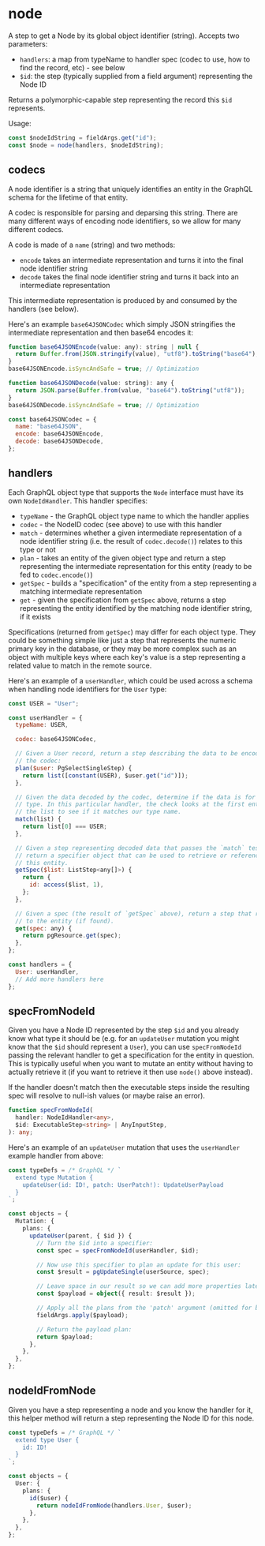 # node

A step to get a Node by its global object identifier (string). Accepts two parameters:

- `handlers`: a map from typeName to handler spec (codec to use, how to find the record, etc) - see below
- `$id`: the step (typically supplied from a field argument) representing the Node ID

Returns a polymorphic-capable step representing the record this `$id` represents.

Usage:

```ts
const $nodeIdString = fieldArgs.get("id");
const $node = node(handlers, $nodeIdString);
```

## codecs

A node identifier is a string that uniquely identifies an entity in the GraphQL
schema for the lifetime of that entity.

A codec is responsible for parsing and deparsing this string. There are many
different ways of encoding node identifiers, so we allow for many different
codecs.

A code is made of a `name` (string) and two methods:

- `encode` takes an intermediate representation and turns it into the final node identifier string
- `decode` takes the final node identifier string and turns it back into an intermediate representation

This intermediate representation is produced by and consumed by the handlers
(see below).

Here's an example `base64JSONCodec` which simply JSON stringifies the
intermediate representation and then base64 encodes it:

```js
function base64JSONEncode(value: any): string | null {
  return Buffer.from(JSON.stringify(value), "utf8").toString("base64");
}
base64JSONEncode.isSyncAndSafe = true; // Optimization

function base64JSONDecode(value: string): any {
  return JSON.parse(Buffer.from(value, "base64").toString("utf8"));
}
base64JSONDecode.isSyncAndSafe = true; // Optimization

const base64JSONCodec = {
  name: "base64JSON",
  encode: base64JSONEncode,
  decode: base64JSONDecode,
};
```

## handlers

Each GraphQL object type that supports the `Node` interface must have its own
`NodeIdHandler`. This handler specifies:

- `typeName` - the GraphQL object type name to which the handler applies
- `codec` - the NodeID codec (see above) to use with this handler
- `match` - determines whether a given intermediate representation of a node
  identifier string (i.e. the result of `codec.decode()`) relates to this type
  or not
- `plan` - takes an entity of the given object type and return a step
  representing the intermediate representation for this entity (ready to be fed
  to `codec.encode()`)
- `getSpec` - builds a "specification" of the entity from a step representing a
  matching intermediate representation
- `get` - given the specification from `getSpec` above, returns a step
  representing the entity identified by the matching node identifier string, if
  it exists

Specifications (returned from `getSpec`) may differ for each object type. They
could be something simple like just a step that represents the numeric primary
key in the database, or they may be more complex such as an object with
multiple keys where each key's value is a step representing a related value to
match in the remote source.

Here's an example of a `userHandler`, which could be used across a schema when
handling node identifiers for the `User` type:

```js
const USER = "User";

const userHandler = {
  typeName: USER,

  codec: base64JSONCodec,

  // Given a User record, return a step describing the data to be encoded by
  // the codec:
  plan($user: PgSelectSingleStep) {
    return list([constant(USER), $user.get("id")]);
  },

  // Given the data decoded by the codec, determine if the data is for our
  // type. In this particular handler, the check looks at the first entry in
  // the list to see if it matches our type name.
  match(list) {
    return list[0] === USER;
  },

  // Given a step representing decoded data that passes the `match` test above,
  // return a specifier object that can be used to retrieve or reference
  // this entity.
  getSpec($list: ListStep<any[]>) {
    return {
      id: access($list, 1),
    };
  },

  // Given a spec (the result of `getSpec` above), return a step that resolves
  // to the entity (if found).
  get(spec: any) {
    return pgResource.get(spec);
  },
};

const handlers = {
  User: userHandler,
  // Add more handlers here
};
```

## specFromNodeId

Given you have a Node ID represented by the step `$id` and you already know
what type it should be (e.g. for an `updateUser` mutation you might know that
the `$id` should represent a `User`), you can use `specFromNodeId` passing the
relevant handler to get a specification for the entity in question. This is
typically useful when you want to mutate an entity without having to actually
retrieve it (if you want to retrieve it then use `node()` above instead).

If the handler doesn't match then the executable steps inside the resulting
spec will resolve to null-ish values (or maybe raise an error).

```ts
function specFromNodeId(
  handler: NodeIdHandler<any>,
  $id: ExecutableStep<string> | AnyInputStep,
): any;
```

Here's an example of an `updateUser` mutation that uses the `userHandler`
example handler from above:

```ts
const typeDefs = /* GraphQL */ `
  extend type Mutation {
    updateUser(id: ID!, patch: UserPatch!): UpdateUserPayload
  }
`;

const objects = {
  Mutation: {
    plans: {
      updateUser(parent, { $id }) {
        // Turn the $id into a specifier:
        const spec = specFromNodeId(userHandler, $id);

        // Now use this specifier to plan an update for this user:
        const $result = pgUpdateSingle(userSource, spec);

        // Leave space in our result so we can add more properties later:
        const $payload = object({ result: $result });

        // Apply all the plans from the 'patch' argument (omitted for brevity):
        fieldArgs.apply($payload);

        // Return the payload plan:
        return $payload;
      },
    },
  },
};
```

## nodeIdFromNode

Given you have a step representing a node and you know the handler for it, this
helper method will return a step representing the Node ID for this node.

```ts
const typeDefs = /* GraphQL */ `
  extend type User {
    id: ID!
  }
`;

const objects = {
  User: {
    plans: {
      id($user) {
        return nodeIdFromNode(handlers.User, $user);
      },
    },
  },
};
```
